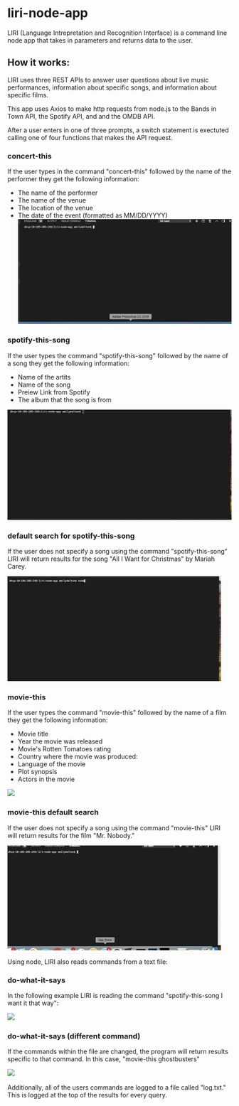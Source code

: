 # liri-node-app

LIRI (Language Intrepretation and Recognition Interface) is a command line node app that takes in parameters and returns data to the user. 

## How it works:
 

LIRI uses three REST APIs to answer user questions about live music performances, information about specific songs, and information about specific films. 


This app uses Axios to make http requests from node.js to the Bands in Town API, the Spotify API, and and the OMDB API. 

After a user enters in one of three prompts, a switch statement is exectuted calling one of four functions that makes the API request.
### concert-this
If the user types in the command "concert-this" followed by the name of the performer they get the following information: 

* The name of the performer
* The name of the venue
* The location of the venue
* The date of the event (formatted as MM/DD/YYYY)
![](concert-this.gif)


### spotify-this-song
If the user types the command "spotify-this-song" followed by the name of a song they get the following information: 

* Name of the artits
* Name of the song
* Preiew Link from Spotify
* The album that the song is from 

![](spotify-this-song.gif)



### default search for spotify-this-song
If the user does not specify a song using the command "spotify-this-song" LIRI will return results for the song "All I Want for Christmas" by Mariah Carey.

![](spotify-this-default.gif)

### movie-this
If the user types the command "movie-this" followed by the name of a film they get the following information: 

* Movie title 
* Year the movie was released
* Movie's Rotten Tomatoes rating
* Country where the movie was produced: 
* Language of the movie 
* Plot synopsis 
* Actors in the movie 

![](movie-this.gif)

### movie-this default search
If the user does not specify a song using the command "movie-this" LIRI will return results for the film "Mr. Nobody."


![](movie-this-default.gif)



Using node, LIRI also reads commands from a text file: 


### do-what-it-says
In the following example LIRI is reading the command "spotify-this-song I want it that way":

![](do-what-it-says.gif)

### do-what-it-says (different command) 

If the commands within the file are changed, the program will return results specific to that command. In this case, "movie-this ghostbusters" 

![](do-what-it-says-diff-command.gif)

Additionally, all of the users commands are logged to a file called "log.txt." This is logged at the top of the results for every query. 





 



